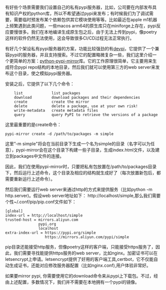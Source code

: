 有好些个场景需要我们设置自己的私有pypi服务器，比如，公司要在内部发布具有知识产权的python库，所以不希望通过pypi来发布；有时候我们为了调试需要，需要临时预发布某个依赖包供其它模块使用等等。比如最近在apple m1机器上频繁遇到此类问题，一些macos arm64的原生库只在miniforge上存在，pypi反应要慢很多。我们在本地编译生成原生包之后，由于无法上传到pypi，像poetry这样的软件仍然无法使用，这会导致很多CI/CD过程无法正常执行。

有好几个架设私有pypi服务器的方案，功能比较强劲的有[devpi](https://devpi.net/docs/devpi/devpi/stable/%2Bd/index.html)，它提供了一个兼容pypi的服务器，并且支持搜索。不过它的配置略微复杂一些，我们这里介绍一个更简单的方案：[python-pypi-mirror](https://pypi.org/project/python-pypi-mirror/)库。它的工作原理很简单，它主要用来生成符合pypi repo结构的本地目录，然后我们就可以使用第三方的web server来发布这个目录，使之模拟pypi服务器。

安装之后，它提供了以下几个命令：
```
    list             list packages
    download         download packages and their dependencies
    create           create the mirror
    delete           delete a package, use at your own risk!
    write-metadata   create metadata files
    query            query PyPI to retrieve the versions of a package
```
这里最重要的是create命令：
```
pypi-mirror create -d /path/to/packages -m simple
```
这里”-m simple"将会在当前目录下生成一个名为simple的目录（名字可以为任意），pypi-mirror会在这个目录下构建一些子目录，生成index.html文件，以及建立到packages中文件的连接。

因此，我们在使用pypi-mirror时，只要把私有包放置在/path/to/packages目录下，然后运行上述命令，这个目录及相应的结构就生成好了（每次放置新包后，都需要重新运行上述命令）。

然后我们需要运行web server来通过http的方式来提供服务（比如python -m http.server)。假设web server地址如下：
http://localhost/simple,那么我们需要个性~/.conf/pip/pip.conf文件如下：

```
[global]
index-url = http://localhost/simple
trusted-host = mirrors.aliyun.com
               pypi.org
               localhost
extra-index-url = https://pypi.org/simple
                  https://mirrors.aliyun.com/pypi/simple
```
pip目录还能接受http服务，但像poetry这样的客户端，只能接受https服务了，因此，我们需要寻找能提供https服务的web server，比如nginx。加密证书可以在letsencrypt上申请。letsencrypt提供了好用的客户端工具,certbot，它不仅能自动生成证书，还能对应修改服务器配置（比如nginx.conf),用户体验非常好。

如果要mirror pypi, 你需要使用它的download命令来从pypi上下载包。不过，经由上述配置，多数情况下，我们并不需要在本地拥有一个pypi的镜像。


